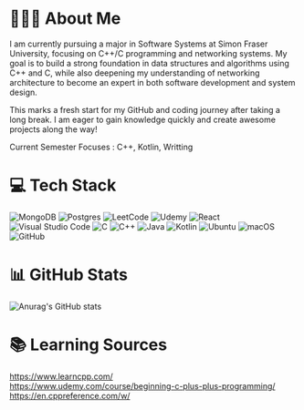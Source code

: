 # 👨🏻‍💻 About Me

I am currently pursuing a major in Software Systems at Simon Fraser University, focusing on C++/C programming and networking systems. 
My goal is to build a strong foundation in data structures and algorithms using C++ and C, while also deepening my understanding of networking architecture 
to become an expert in both software development and system design.

This marks a fresh start for my GitHub and coding journey after taking a long break. 
I am eager to gain knowledge quickly and create awesome projects along the way!

Current Semester Focuses : C++, Kotlin, Writting

# 💻 Tech Stack
![MongoDB](https://img.shields.io/badge/MongoDB-%234ea94b.svg?style=for-the-badge&logo=mongodb&logoColor=white)
![Postgres](https://img.shields.io/badge/postgres-%23316192.svg?style=for-the-badge&logo=postgresql&logoColor=white)
![LeetCode](https://img.shields.io/badge/LeetCode-000000?style=for-the-badge&logo=LeetCode&logoColor=#d16c06)
![Udemy](https://img.shields.io/badge/Udemy-A435F0?style=for-the-badge&logo=Udemy&logoColor=white)
![React](https://img.shields.io/badge/react-%2320232a.svg?style=for-the-badge&logo=react&logoColor=%2361DAFB)
![Visual Studio Code](https://img.shields.io/badge/Visual%20Studio%20Code-0078d7.svg?style=for-the-badge&logo=visual-studio-code&logoColor=white)
![C](https://img.shields.io/badge/c-%2300599C.svg?style=for-the-badge&logo=c&logoColor=white)
![C++](https://img.shields.io/badge/c++-%2300599C.svg?style=for-the-badge&logo=c%2B%2B&logoColor=white)
![Java](https://img.shields.io/badge/java-%23ED8B00.svg?style=for-the-badge&logo=openjdk&logoColor=white)
![Kotlin](https://img.shields.io/badge/kotlin-%237F52FF.svg?style=for-the-badge&logo=kotlin&logoColor=white)
![Ubuntu](https://img.shields.io/badge/Ubuntu-E95420?style=for-the-badge&logo=ubuntu&logoColor=white)
![macOS](https://img.shields.io/badge/mac%20os-000000?style=for-the-badge&logo=macos&logoColor=F0F0F0)
![GitHub](https://img.shields.io/badge/github-%23121011.svg?style=for-the-badge&logo=github&logoColor=white)

# 📊 GitHub Stats
![Anurag's GitHub stats](https://github-readme-stats.vercel.app/api?username=leejeaoh&count_private=true&show_icons=true&theme=radical&hide_rank=false)

# 📚 Learning Sources
https://www.learncpp.com/ <br/>
https://www.udemy.com/course/beginning-c-plus-plus-programming/ <br/>
https://en.cppreference.com/w/
